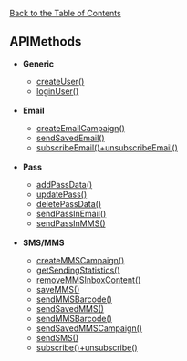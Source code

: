 <a href="/1.3/README.md">Back to the Table of Contents</a>
<h2>APIMethods</h2>
<ul>
<li><b>Generic</b></li>
<ul>
<li><a href="createUser().md">createUser()</a></li>
<li><a href="loginUser().md">loginUser()</a></li>
</ul><br/>
<li><b>Email</b></li>
<ul>
<li><a href="createEmailCampaign().md">createEmailCampaign()</a></li>
<li><a href="sendSavedEmail().md">sendSavedEmail()</a></li>
<li><a href="subscribeEmail()+unsubscribeEmail().md">subscribeEmail()+unsubscribeEmail()</a></li>
</ul><br/>
<li><b>Pass</b></li>
<ul>
<li><a href="addPassData().md">addPassData()</a></li>
<li><a href="updatePass().md">updatePass()</a></li>
<li><a href="deletePassData().md">deletePassData()</a></li>
<li><a href="sendPassInEmail().md">sendPassInEmail()</a></li>
<li><a href="sendPassInMMS().md">sendPassInMMS()</a></li>
</ul><br/>
<li><b>SMS/MMS</b></li>
<ul>
<li><a href="createMMSCampaign().md">createMMSCampaign()</a></li>
<li><a href="getSendingStatistics().md">getSendingStatistics()</a></li>
<li><a href="removeMMSInboxContent().md">removeMMSInboxContent()</a></li>
<li><a href="saveMMS().md">saveMMS()</a></li>
<li><a href="sendMMSBarcode().md">sendMMSBarcode()</a></li>
<li><a href="sendSavedMMS().md">sendSavedMMS()</a></li>
<li><a href="sendMMSBarcode().md">sendMMSBarcode()</a></li>
<li><a href="sendSavedMMSCampaign().md">sendSavedMMSCampaign()</a></li>
<li><a href="sendSMS().md">sendSMS()</a></li>
<li><a href="subscribe()+unsubscribe().md">subscribe()+unsubscribe()</a></li>
</ul><br/>
</ul>
